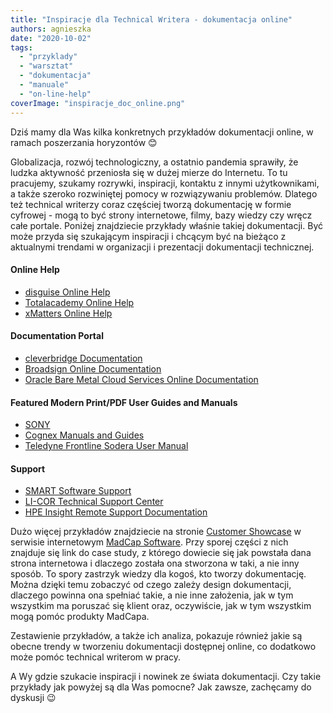 ```yaml
---
title: "Inspiracje dla Technical Writera - dokumentacja online"
authors: agnieszka
date: "2020-10-02"
tags:
  - "przyklady"
  - "warsztat"
  - "dokumentacja"
  - "manuale"
  - "on-line-help"
coverImage: "inspiracje_doc_online.png"
---
```


Dziś mamy dla Was kilka konkretnych przykładów dokumentacji online, w ramach
poszerzania horyzontów 😊

<!--truncate-->

Globalizacja, rozwój technologiczny, a ostatnio pandemia sprawiły, że ludzka
aktywność przeniosła się w dużej mierze do Internetu. To tu pracujemy, szukamy
rozrywki, inspiracji, kontaktu z innymi użytkownikami, a także szeroko
rozwiniętej pomocy w rozwiązywaniu problemów. Dlatego też technical writerzy
coraz częściej tworzą dokumentację w formie cyfrowej - mogą to być strony
internetowe, filmy, bazy wiedzy czy wręcz całe portale. Poniżej znajdziecie
przykłady właśnie takiej dokumentacji. Być może przyda się szukającym inspiracji
i chcącym być na bieżąco z aktualnymi trendami w organizacji i prezentacji
dokumentacji technicznej.

#### Online Help

- [disguise Online Help](http://help.disguise.one/Content/Home.htm)
- [Totalacademy Online Help](https://academy.totalmobile.co.uk/Content/Home.htm)
- [xMatters Online Help](https://help.xmatters.com/ondemand/xmatters.htm)

#### Documentation Portal

- [cleverbridge Documentation](https://docs.cleverbridge.com/public/all/home.htm)
- [Broadsign Online Documentation](https://broadsign.com/documentation/)
- [Oracle Bare Metal Cloud Services Online Documentation](https://docs.cloud.oracle.com/en-us/iaas/Content/home.htm)

#### Featured Modern Print/PDF User Guides and Manuals

- [SONY](https://www.sonycreativesoftware.com/download/manuals)
- [Cognex Manuals and Guides](https://support.cognex.com/en/documentation/dataman/dm-475v)
- [Teledyne Frontline Sodera User Manual](https://fte.com/docs/UserManuals/UserManualSodera.pdf)

#### Support

- [SMART Software Support](https://support.smarttech.com/docs/hardware/displays/smart-board-7000/en/home.cshtml)
- [LI-COR Technical Support Center](https://www.licor.com/env/support/home.html)
- [HPE Insight Remote Support Documentation](https://techlibrary.hpe.com/docs/enterprise/servers/InsightRS/webhelp/InsightRSHelp.htm)

Dużo więcej przykładów znajdziecie na stronie
[Customer Showcase](https://www.madcapsoftware.com/customers/customer-showcase/)
w serwisie internetowym [MadCap Software](https://www.madcapsoftware.com/). Przy
sporej części z nich znajduje się link do case study, z którego dowiecie się jak
powstała dana strona internetowa i dlaczego została ona stworzona w taki, a nie
inny sposób. To spory zastrzyk wiedzy dla kogoś, kto tworzy dokumentację. Można
dzięki temu zobaczyć od czego zależy design dokumentacji, dlaczego powinna ona
spełniać takie, a nie inne założenia, jak w tym wszystkim ma poruszać się klient
oraz, oczywiście, jak w tym wszystkim mogą pomóc produkty MadCapa.

Zestawienie przykładów, a także ich analiza, pokazuje również jakie są obecne
trendy w tworzeniu dokumentacji dostępnej online, co dodatkowo może pomóc
technical writerom w pracy.

A Wy gdzie szukacie inspiracji i nowinek ze świata dokumentacji. Czy takie
przykłady jak powyżej są dla Was pomocne? Jak zawsze, zachęcamy do dyskusji 😉
